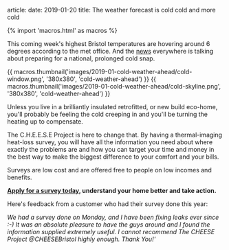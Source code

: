 article:
date: 2019-01-20
title: The weather forecast is cold cold and more cold

{% import 'macros.html' as macros %}

This coming week's highest Bristol temperatures are hovering around 6 degrees
according to the met office. And the [news][1] everywhere is talking about preparing
for a national, prolonged cold snap.

<div class="text-center">
  {{ macros.thumbnail('images/2019-01-cold-weather-ahead/cold-window.png', '380x380', 'cold-weather-ahead') }}
  {{ macros.thumbnail('images/2019-01-cold-weather-ahead/cold-skyline.png', '380x380', 'cold-weather-ahead') }}
</div>

Unless you live in a brilliantly insulated retrofitted, or new build eco-home,
you'll probably be feeling the cold creeping in and you'll be turning the
heating up to compensate.

The C.H.E.E.S.E Project is here to change that. By having a thermal-imaging
heat-loss survey, you will have all the information you need about where
exactly the problems are and how you can target your time and money in the best
way to make the biggest difference to your comfort and your bills.

Surveys are low cost and are offered free to people on low incomes and benefits.

**[Apply for a survey today](/apply-for-a-survey), understand your home better and take action.**

Here's feedback from a customer who had their survey done this year: 

*We had a survey done on Monday, and I have been fixing leaks ever since :-) It
was an absolute pleasure to have the guys around and I found the information
supplied extremely useful. I cannot recommend The CHEESE Project @CHEESEBristol
highly enough. Thank You!'*

[1]: https://www.independent.co.uk/news/uk/home-news/uk-weather-forecast-latest-snow-ice-britain-temperatures-freezing-met-office-uk-a8737101.html
